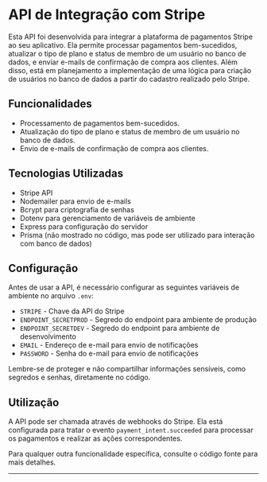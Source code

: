 # API de Integração com Stripe

Esta API foi desenvolvida para integrar a plataforma de pagamentos Stripe ao seu aplicativo. Ela permite processar pagamentos bem-sucedidos, atualizar o tipo de plano e status de membro de um usuário no banco de dados, e enviar e-mails de confirmação de compra aos clientes.
Além disso, está em planejamento a implementação de uma lógica para criação de usuários no banco de dados a partir do cadastro realizado pelo Stripe.
## Funcionalidades

- Processamento de pagamentos bem-sucedidos.
- Atualização do tipo de plano e status de membro de um usuário no banco de dados.
- Envio de e-mails de confirmação de compra aos clientes.

## Tecnologias Utilizadas

- Stripe API
- Nodemailer para envio de e-mails
- Bcrypt para criptografia de senhas
- Dotenv para gerenciamento de variáveis de ambiente
- Express para configuração do servidor
- Prisma (não mostrado no código, mas pode ser utilizado para interação com banco de dados)

## Configuração

Antes de usar a API, é necessário configurar as seguintes variáveis de ambiente no arquivo `.env`:

- `STRIPE` - Chave da API do Stripe
- `ENDPOINT_SECRETPROD` - Segredo do endpoint para ambiente de produção
- `ENDPOINT_SECRETDEV` - Segredo do endpoint para ambiente de desenvolvimento
- `EMAIL` - Endereço de e-mail para envio de notificações
- `PASSWORD` - Senha do e-mail para envio de notificações

Lembre-se de proteger e não compartilhar informações sensíveis, como segredos e senhas, diretamente no código.

## Utilização

A API pode ser chamada através de webhooks do Stripe. Ela está configurada para tratar o evento `payment_intent.succeeded` para processar os pagamentos e realizar as ações correspondentes.

Para qualquer outra funcionalidade específica, consulte o código fonte para mais detalhes.

---
